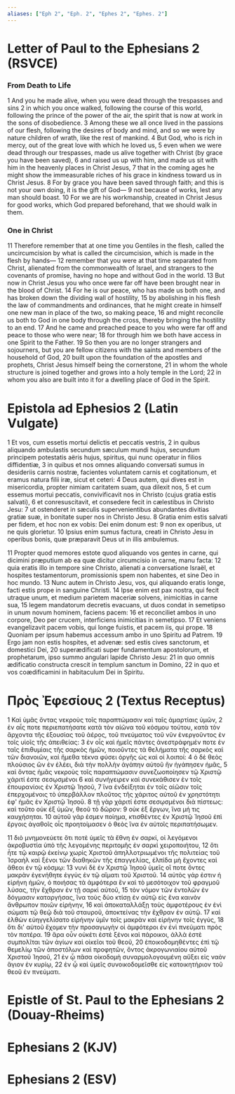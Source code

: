 ```yaml
---
aliases: ["Eph 2", "Eph. 2", "Ephes 2", "Ephes. 2"]
---
```



# Letter of Paul to the Ephesians 2 (RSVCE)

### From Death to Life
1 And you he made alive, when you were dead through the trespasses and sins
2 in which you once walked, following the course of this world, following the prince of the power of the air, the spirit that is now at work in the sons of disobedience.
3 Among these we all once lived in the passions of our flesh, following the desires of body and mind, and so we were by nature children of wrath, like the rest of mankind.
4 But God, who is rich in mercy, out of the great love with which he loved us,
5 even when we were dead through our trespasses, made us alive together with Christ (by grace you have been saved),
6 and raised us up with him, and made us sit with him in the heavenly places in Christ Jesus,
7 that in the coming ages he might show the immeasurable riches of his grace in kindness toward us in Christ Jesus.
8 For by grace you have been saved through faith; and this is not your own doing, it is the gift of God—
9 not because of works, lest any man should boast.
10 For we are his workmanship, created in Christ Jesus for good works, which God prepared beforehand, that we should walk in them.
### One in Christ
11 Therefore remember that at one time you Gentiles in the flesh, called the uncircumcision by what is called the circumcision, which is made in the flesh by hands—
12 remember that you were at that time separated from Christ, alienated from the commonwealth of Israel, and strangers to the covenants of promise, having no hope and without God in the world.
13 But now in Christ Jesus you who once were far off have been brought near in the blood of Christ.
14 For he is our peace, who has made us both one, and has broken down the dividing wall of hostility,
15 by abolishing in his flesh the law of commandments and ordinances, that he might create in himself one new man in place of the two, so making peace,
16 and might reconcile us both to God in one body through the cross, thereby bringing the hostility to an end.
17 And he came and preached peace to you who were far off and peace to those who were near;
18 for through him we both have access in one Spirit to the Father.
19 So then you are no longer strangers and sojourners, but you are fellow citizens with the saints and members of the household of God,
20 built upon the foundation of the apostles and prophets, Christ Jesus himself being the cornerstone,
21 in whom the whole structure is joined together and grows into a holy temple in the Lord;
22 in whom you also are built into it for a dwelling place of God in the Spirit.


# Epistola ad Ephesios 2 (Latin Vulgate)

1 Et vos, cum essetis mortui delictis et peccatis vestris,
2 in quibus aliquando ambulastis secundum sæculum mundi hujus, secundum principem potestatis aëris hujus, spiritus, qui nunc operatur in filios diffidentiæ,
3 in quibus et nos omnes aliquando conversati sumus in desideriis carnis nostræ, facientes voluntatem carnis et cogitationum, et eramus natura filii iræ, sicut et ceteri:
4 Deus autem, qui dives est in misericordia, propter nimiam caritatem suam, qua dilexit nos,
5 et cum essemus mortui peccatis, convivificavit nos in Christo (cujus gratia estis salvati),
6 et conresuscitavit, et consedere fecit in cælestibus in Christo Jesu:
7 ut ostenderet in sæculis supervenientibus abundantes divitias gratiæ suæ, in bonitate super nos in Christo Jesu.
8 Gratia enim estis salvati per fidem, et hoc non ex vobis: Dei enim donum est:
9 non ex operibus, ut ne quis glorietur.
10 Ipsius enim sumus factura, creati in Christo Jesu in operibus bonis, quæ præparavit Deus ut in illis ambulemus.

11 Propter quod memores estote quod aliquando vos gentes in carne, qui dicimini præputium ab ea quæ dicitur circumcisio in carne, manu facta:
12 quia eratis illo in tempore sine Christo, alienati a conversatione Israël, et hospites testamentorum, promissionis spem non habentes, et sine Deo in hoc mundo.
13 Nunc autem in Christo Jesu, vos, qui aliquando eratis longe, facti estis prope in sanguine Christi.
14 Ipse enim est pax nostra, qui fecit utraque unum, et medium parietem maceriæ solvens, inimicitias in carne sua,
15 legem mandatorum decretis evacuans, ut duos condat in semetipso in unum novum hominem, faciens pacem:
16 et reconciliet ambos in uno corpore, Deo per crucem, interficiens inimicitias in semetipso.
17 Et veniens evangelizavit pacem vobis, qui longe fuistis, et pacem iis, qui prope.
18 Quoniam per ipsum habemus accessum ambo in uno Spiritu ad Patrem.
19 Ergo jam non estis hospites, et advenæ: sed estis cives sanctorum, et domestici Dei,
20 superædificati super fundamentum apostolorum, et prophetarum, ipso summo angulari lapide Christo Jesu:
21 in quo omnis ædificatio constructa crescit in templum sanctum in Domino,
22 in quo et vos coædificamini in habitaculum Dei in Spiritu.


# Πρὸς Ἐφεσίους 2 (Textus Receptus)

1 Καὶ ὑμᾶς ὄντας νεκροὺς τοῖς παραπτώμασιν καὶ ταῖς ἁμαρτίαις ὑμῶν,
2 ἐν αἷς ποτε περιεπατήσατε κατὰ τὸν αἰῶνα τοῦ κόσμου τούτου, κατὰ τὸν ἄρχοντα τῆς ἐξουσίας τοῦ ἀέρος, τοῦ πνεύματος τοῦ νῦν ἐνεργοῦντος ἐν τοῖς υἱοῖς τῆς ἀπειθείας:
3 ἐν οἷς καὶ ἡμεῖς πάντες ἀνεστράφημέν ποτε ἐν ταῖς ἐπιθυμίαις τῆς σαρκὸς ἡμῶν, ποιοῦντες τὰ θελήματα τῆς σαρκὸς καὶ τῶν διανοιῶν, καὶ ἤμεθα τέκνα φύσει ὀργῆς ὡς καὶ οἱ λοιποί:
4 ὁ δὲ θεὸς πλούσιος ὢν ἐν ἐλέει, διὰ τὴν πολλὴν ἀγάπην αὐτοῦ ἣν ἠγάπησεν ἡμᾶς,
5 καὶ ὄντας ἡμᾶς νεκροὺς τοῖς παραπτώμασιν συνεζωοποίησεν τῷ Χριστῷ χάριτί ἐστε σεσῳσμένοι
6 καὶ συνήγειρεν καὶ συνεκάθισεν ἐν τοῖς ἐπουρανίοις ἐν Χριστῷ Ἰησοῦ,
7 ἵνα ἐνδείξηται ἐν τοῖς αἰῶσιν τοῖς ἐπερχομένοις τὸ ὑπερβάλλον πλοῦτος τῆς χάριτος αὐτοῦ ἐν χρηστότητι ἐφ' ἡμᾶς ἐν Χριστῷ Ἰησοῦ.
8 τῇ γὰρ χάριτί ἐστε σεσῳσμένοι διὰ πίστεως: καὶ τοῦτο οὐκ ἐξ ὑμῶν, θεοῦ τὸ δῶρον:
9 οὐκ ἐξ ἔργων, ἵνα μή τις καυχήσηται.
10 αὐτοῦ γάρ ἐσμεν ποίημα, κτισθέντες ἐν Χριστῷ Ἰησοῦ ἐπὶ ἔργοις ἀγαθοῖς οἷς προητοίμασεν ὁ θεὸς ἵνα ἐν αὐτοῖς περιπατήσωμεν.

11 διὸ μνημονεύετε ὅτι ποτὲ ὑμεῖς τὰ ἔθνη ἐν σαρκί, οἱ λεγόμενοι ἀκροβυστία ὑπὸ τῆς λεγομένης περιτομῆς ἐν σαρκὶ χειροποιήτου,
12 ὅτι ἦτε τῷ καιρῷ ἐκείνῳ χωρὶς Χριστοῦ ἀπηλλοτριωμένοι τῆς πολιτείας τοῦ Ἰσραὴλ καὶ ξένοι τῶν διαθηκῶν τῆς ἐπαγγελίας, ἐλπίδα μὴ ἔχοντες καὶ ἄθεοι ἐν τῷ κόσμῳ:
13 νυνὶ δὲ ἐν Χριστῷ Ἰησοῦ ὑμεῖς οἵ ποτε ὄντες μακρὰν ἐγενήθητε ἐγγὺς ἐν τῷ αἵματι τοῦ Χριστοῦ.
14 αὐτὸς γάρ ἐστιν ἡ εἰρήνη ἡμῶν, ὁ ποιήσας τὰ ἀμφότερα ἓν καὶ τὸ μεσότοιχον τοῦ φραγμοῦ λύσας, τὴν ἔχθραν ἐν τῇ σαρκὶ αὐτοῦ,
15 τὸν νόμον τῶν ἐντολῶν ἐν δόγμασιν καταργήσας, ἵνα τοὺς δύο κτίσῃ ἐν αὐτῷ εἰς ἕνα καινὸν ἄνθρωπον ποιῶν εἰρήνην,
16 καὶ ἀποκαταλλάξῃ τοὺς ἀμφοτέρους ἐν ἑνὶ σώματι τῷ θεῷ διὰ τοῦ σταυροῦ, ἀποκτείνας τὴν ἔχθραν ἐν αὐτῷ.
17 καὶ ἐλθὼν εὐηγγελίσατο εἰρήνην ὑμῖν τοῖς μακρὰν καὶ εἰρήνην τοῖς ἐγγύς,
18 ὅτι δι' αὐτοῦ ἔχομεν τὴν προσαγωγὴν οἱ ἀμφότεροι ἐν ἑνὶ πνεύματι πρὸς τὸν πατέρα.
19 ἄρα οὖν οὐκέτι ἐστὲ ξένοι καὶ πάροικοι, ἀλλὰ ἐστὲ συμπολῖται τῶν ἁγίων καὶ οἰκεῖοι τοῦ θεοῦ,
20 ἐποικοδομηθέντες ἐπὶ τῷ θεμελίῳ τῶν ἀποστόλων καὶ προφητῶν, ὄντος ἀκρογωνιαίου αὐτοῦ Χριστοῦ Ἰησοῦ,
21 ἐν ᾧ πᾶσα οἰκοδομὴ συναρμολογουμένη αὔξει εἰς ναὸν ἅγιον ἐν κυρίῳ,
22 ἐν ᾧ καὶ ὑμεῖς συνοικοδομεῖσθε εἰς κατοικητήριον τοῦ θεοῦ ἐν πνεύματι.


# Epistle of St. Paul to the Ephesians 2 (Douay-Rheims)


# Ephesians 2 (KJV)


# Ephesians 2 (ESV)

